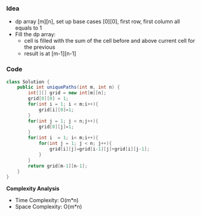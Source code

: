 ### Idea
- dp array [m][n], set up  base cases [0][0], first row, first column all equals to 1
- Fill the dp array: 
  - cell is filled with the sum of the cell before and above current cell for the previous
  - result is at [m-1][n-1]
### Code

```java
class Solution {
    public int uniquePaths(int m, int n) {
        int[][] grid = new int[m][n];
        grid[0][0] = 1;
        for(int i = 1; i < m;i++){
            grid[i][0]=1;
        }
        for(int j = 1; j < n;j++){
            grid[0][j]=1;
        }
        for(int i  = 1; i< m;i++){
            for(int j = 1; j < n; j++){
                grid[i][j]=grid[i-1][j]+grid[i][j-1];
            }
        }
        return grid[m-1][n-1];
    }
}

```

**Complexity Analysis**

- Time Complexity: O(m*n)
- Space Complexity: O(m*n)
